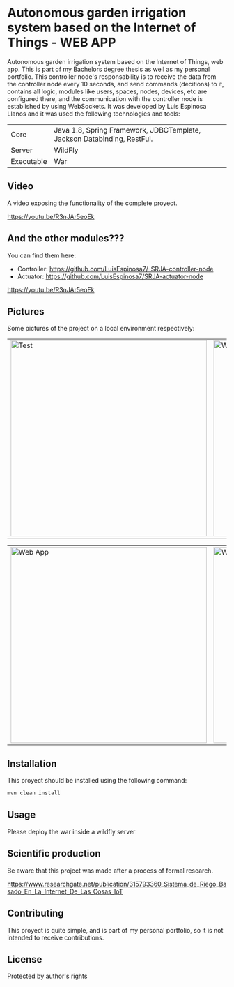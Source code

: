 # Autonomous garden irrigation system based on the Internet of Things - WEB APP

Autonomous garden irrigation system based on the Internet of Things, web app. This is part of my Bachelors degree thesis as well
as my personal portfolio. This controller node's responsability is to receive the data from the controller node every 10 seconds, 
and send commands (decitions) to it, contains all logic, modules like users, spaces, nodes, devices, etc are configured there,
and the communication with the controller node is established by using WebSockets. It was developed by Luis Espinosa Llanos 
and it was used the following technologies and tools: 

<table style="width:100%">
  <tr>
    <td>
  	Core	
    </td>
    <td>
  	Java 1.8, Spring Framework, JDBCTemplate, Jackson Databinding, RestFul.
    </td>
  </tr>
  <tr>
    <td>
  	Server	
    </td>
    <td>
  	WildFly
    </td>
  </tr>
  <tr>
    <td>
  	Executable	
    </td>
    <td>
  	War
    </td>
  </tr>
</table>

## Video
A video exposing the functionality of the complete proyect.

https://youtu.be/R3nJAr5eoEk


## And the other modules???
You can find them here:

- Controller: https://github.com/LuisEspinosa7/-SRJA-controller-node
- Actuator: https://github.com/LuisEspinosa7/SRJA-actuator-node

https://youtu.be/R3nJAr5eoEk


## Pictures
Some pictures of the project on a local environment respectively:

<table style="width:100%">
  <tr>
    <td>
  		<img width="450" alt="Test" src="https://user-images.githubusercontent.com/56041525/166121655-ca312b34-e170-4e61-8ec4-4136e4af5136.PNG">
	  </td>
    <td>
  	<img width="450" alt="Web App" src="https://user-images.githubusercontent.com/56041525/166121628-899b15ec-f8ff-453b-94e7-ba7e9b030c35.PNG">
    </td>
  </tr>
</table>

<table style="width:100%">
  <tr>
    <td>
  		<img width="450" alt="Web App" src="https://user-images.githubusercontent.com/56041525/166121673-e97ba897-93eb-43fb-8da8-52a7eb093d7e.PNG">
	  </td>
    <td>
	<img width="450" alt="Web App" src="https://user-images.githubusercontent.com/56041525/166121685-a29a05a3-d206-409d-9303-879e627c1158.PNG">
    </td>
  </tr>
</table>


## Installation

This proyect should be installed using the following command:
```bash
mvn clean install
```

## Usage
Please deploy the war inside a wildfly server


## Scientific production
Be aware that this project was made after a process of formal research.

https://www.researchgate.net/publication/315793360_Sistema_de_Riego_Basado_En_La_Internet_De_Las_Cosas_IoT


## Contributing
This proyect is quite simple, and is part of my personal portfolio, so it is not intended to receive contributions.


## License
Protected by author's rights
